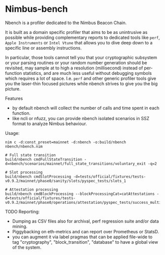 # Nimbus-bench

Nbench is a profiler dedicated to the Nimbus Beacon Chain.

It is built as a domain specific profiler that aims to be
as unintrusive as possible while providing complementary reports
to dedicated tools like ``perf``, ``Apple Instruments`` or ``Intel Vtune``
that allows you to dive deep down to a specific line or assembly instructions.

In particular, those tools cannot tell you that your cryptographic subsystem
or your parsing routines or your random number generation should be revisited,
may sample at to high a resolution (millisecond) instead of per-function statistics,
and are much less useful without debugging symbols which requires a lot of space.
I.e. ``perf`` and other generic profiler tools give you the laser-thin focused pictures
while nbench strives to give you the big picture.

Features
- by default nbench will collect the number of calls and time spent in
  each function.
- like ncli or nfuzz, you can provide nbench isolated scenarios in SSZ format
  to analyze Nimbus behaviour.

Usage:

```
nim c -d:const_preset=mainnet -d:nbench -o:build/nbench nbench/nbench.nim

# Full state transition
build/nbench cmdFullStateTransition -d=nbench/scenarios/mainnet/full_state_transitions/voluntary_exit -q=2

# Slot processing
build/nbench cmdSlotProcessing -d=tests/official/fixtures/tests-v0.9.2/mainnet/phase0/sanity/slots/pyspec_tests/slots_1

# Attestation processing
build/nbench cmdBlockProcessing --blockProcessingCat=catAttestations -d=tests/official/fixtures/tests-v0.9.2/mainnet/phase0/operations/attestation/pyspec_tests/success_multi_proposer_index_iterations/
```

TODO Reporting:
- Dumping as CSV files also for archival, perf regression suite and/or data mining.
- Piggybacking on eth-metrics and can report over Prometheus or StatsD.
- you can augment it via label pragmas that can be applied file-wide
  to tag "cryptography", "block_transition", "database" to have a global view
  of the system.
